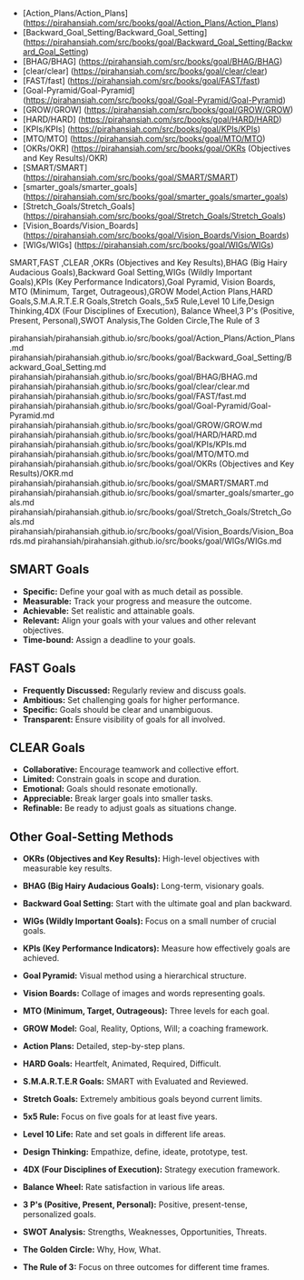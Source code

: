 - [Action_Plans/Action_Plans] (https://pirahansiah.com/src/books/goal/Action_Plans/Action_Plans)
- [Backward_Goal_Setting/Backward_Goal_Setting] (https://pirahansiah.com/src/books/goal/Backward_Goal_Setting/Backward_Goal_Setting)
- [BHAG/BHAG] (https://pirahansiah.com/src/books/goal/BHAG/BHAG)
- [clear/clear] (https://pirahansiah.com/src/books/goal/clear/clear)
- [FAST/fast] (https://pirahansiah.com/src/books/goal/FAST/fast)
- [Goal-Pyramid/Goal-Pyramid] (https://pirahansiah.com/src/books/goal/Goal-Pyramid/Goal-Pyramid)
- [GROW/GROW] (https://pirahansiah.com/src/books/goal/GROW/GROW)
- [HARD/HARD] (https://pirahansiah.com/src/books/goal/HARD/HARD)
- [KPIs/KPIs] (https://pirahansiah.com/src/books/goal/KPIs/KPIs)
- [MTO/MTO] (https://pirahansiah.com/src/books/goal/MTO/MTO)
- [OKRs/OKR] (https://pirahansiah.com/src/books/goal/OKRs (Objectives and Key Results)/OKR)
- [SMART/SMART] (https://pirahansiah.com/src/books/goal/SMART/SMART)
- [smarter_goals/smarter_goals] (https://pirahansiah.com/src/books/goal/smarter_goals/smarter_goals)
- [Stretch_Goals/Stretch_Goals] (https://pirahansiah.com/src/books/goal/Stretch_Goals/Stretch_Goals)
- [Vision_Boards/Vision_Boards] (https://pirahansiah.com/src/books/goal/Vision_Boards/Vision_Boards)
- [WIGs/WIGs] (https://pirahansiah.com/src/books/goal/WIGs/WIGs)


SMART,FAST ,CLEAR ,OKRs (Objectives and Key Results),BHAG (Big Hairy Audacious Goals),Backward Goal Setting,WIGs (Wildly Important Goals),KPIs (Key Performance Indicators),Goal Pyramid, Vision Boards, MTO (Minimum, Target, Outrageous),GROW Model,Action Plans,HARD Goals,S.M.A.R.T.E.R Goals,Stretch Goals,,5x5 Rule,Level 10 Life,Design Thinking,4DX (Four Disciplines of Execution), Balance Wheel,3 P's (Positive, Present, Personal),SWOT Analysis,The Golden Circle,The Rule of 3


pirahansiah/pirahansiah.github.io/src/books/goal/Action_Plans/Action_Plans.md
pirahansiah/pirahansiah.github.io/src/books/goal/Backward_Goal_Setting/Backward_Goal_Setting.md
pirahansiah/pirahansiah.github.io/src/books/goal/BHAG/BHAG.md
pirahansiah/pirahansiah.github.io/src/books/goal/clear/clear.md
pirahansiah/pirahansiah.github.io/src/books/goal/FAST/fast.md
pirahansiah/pirahansiah.github.io/src/books/goal/Goal-Pyramid/Goal-Pyramid.md
pirahansiah/pirahansiah.github.io/src/books/goal/GROW/GROW.md
pirahansiah/pirahansiah.github.io/src/books/goal/HARD/HARD.md
pirahansiah/pirahansiah.github.io/src/books/goal/KPIs/KPIs.md
pirahansiah/pirahansiah.github.io/src/books/goal/MTO/MTO.md
pirahansiah/pirahansiah.github.io/src/books/goal/OKRs (Objectives and Key Results)/OKR.md
pirahansiah/pirahansiah.github.io/src/books/goal/SMART/SMART.md
pirahansiah/pirahansiah.github.io/src/books/goal/smarter_goals/smarter_goals.md
pirahansiah/pirahansiah.github.io/src/books/goal/Stretch_Goals/Stretch_Goals.md
pirahansiah/pirahansiah.github.io/src/books/goal/Vision_Boards/Vision_Boards.md
pirahansiah/pirahansiah.github.io/src/books/goal/WIGs/WIGs.md






## SMART Goals
- **Specific:** Define your goal with as much detail as possible.
- **Measurable:** Track your progress and measure the outcome.
- **Achievable:** Set realistic and attainable goals.
- **Relevant:** Align your goals with your values and other relevant objectives.
- **Time-bound:** Assign a deadline to your goals.

## FAST Goals
- **Frequently Discussed:** Regularly review and discuss goals.
- **Ambitious:** Set challenging goals for higher performance.
- **Specific:** Goals should be clear and unambiguous.
- **Transparent:** Ensure visibility of goals for all involved.

## CLEAR Goals
- **Collaborative:** Encourage teamwork and collective effort.
- **Limited:** Constrain goals in scope and duration.
- **Emotional:** Goals should resonate emotionally.
- **Appreciable:** Break larger goals into smaller tasks.
- **Refinable:** Be ready to adjust goals as situations change.

## Other Goal-Setting Methods
- **OKRs (Objectives and Key Results):** High-level objectives with measurable key results.
- **BHAG (Big Hairy Audacious Goals):** Long-term, visionary goals.
- **Backward Goal Setting:** Start with the ultimate goal and plan backward.
- **WIGs (Wildly Important Goals):** Focus on a small number of crucial goals.
- **KPIs (Key Performance Indicators):** Measure how effectively goals are achieved.
- **Goal Pyramid:** Visual method using a hierarchical structure.
- **Vision Boards:** Collage of images and words representing goals.
- **MTO (Minimum, Target, Outrageous):** Three levels for each goal.
- **GROW Model:** Goal, Reality, Options, Will; a coaching framework.
- **Action Plans:** Detailed, step-by-step plans.
- **HARD Goals:** Heartfelt, Animated, Required, Difficult.
- **S.M.A.R.T.E.R Goals:** SMART with Evaluated and Reviewed.
- **Stretch Goals:** Extremely ambitious goals beyond current limits.



- **5x5 Rule:** Focus on five goals for at least five years.
- **Level 10 Life:** Rate and set goals in different life areas.
- **Design Thinking:** Empathize, define, ideate, prototype, test.
- **4DX (Four Disciplines of Execution):** Strategy execution framework.
- **Balance Wheel:** Rate satisfaction in various life areas.
- **3 P's (Positive, Present, Personal):** Positive, present-tense, personalized goals.
- **SWOT Analysis:** Strengths, Weaknesses, Opportunities, Threats.
- **The Golden Circle:** Why, How, What.
- **The Rule of 3:** Focus on three outcomes for different time frames.

